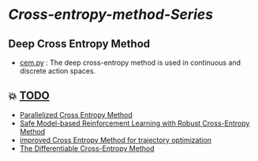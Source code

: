 # *Cross-entropy-method-Series*


## Deep Cross Entropy Method

- [cem.py](https://github.com/tinyzqh/Cross-entropy-method-Series/blob/main/cem.py) : The deep cross-entropy method is used in continuous and discrete action spaces.


## :boom: [TODO]()

- [Parallelized Cross Entropy Method](https://github.com/ADGEfficiency/cem)
- [Safe Model-based Reinforcement Learning with Robust Cross-Entropy Method](https://github.com/liuzuxin/safe-mbrl)
- [improved Cross Entropy Method for trajectory optimization](https://github.com/martius-lab/iCEM)
- [The Differentiable Cross-Entropy Method](https://github.com/facebookresearch/dcem)
